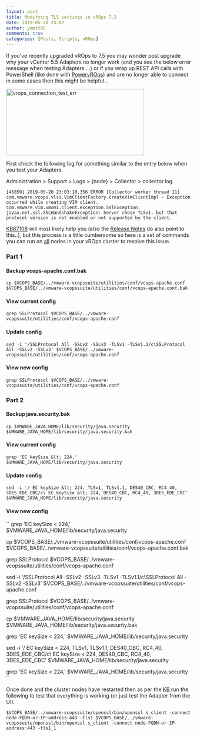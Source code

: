 ```yaml
---
layout: post
title: Modifying TLS settings in vROps 7.5
date: 2019-05-20 23:02
author: ymmit85
comments: true
categories: [Posts, Scripts, vROps]
---
```


If you've recently upgraded vROps to 7.5 you may wonder post upgrade why your vCenter 5.5 Adapters no longer work (and you see the below error message when testing Adapters....) or if you wrap up REST API calls with PowerShell (like done with <a href="https://github.com/ymmit85/PowervROps" target="_blank" rel="noopener">PowervROps</a>) and are no longer able to connect in some cases then this might be helpful...

<img class="  wp-image-395 aligncenter" src="https://ymmitsblog.files.wordpress.com/2019/05/vrops_connection_test_err.png" alt="vrops_connection_test_err" width="375" height="180" />

First check the following log for something similar to the entry below when you test your Adapters.

Administration > Support > Logs > {node} > Collector > collector.log

``
[46859] 2019-05-20 23:03:10,356 ERROR [Collector worker thread 11]  com.vmware.vcops.vlsi.VimClientFactory.createVimClientImpl - Exception occurred while creating VIM client.
 com.vmware.vim.vmomi.client.exception.SslException: javax.net.ssl.SSLHandshakeException: Server chose TLSv1, but that protocol version is not enabled or not supported by the client.
``

<a href="https://kb.vmware.com/s/article/67108" target="_blank" rel="noopener">KB67108</a> will most likely help you (also the <a href="https://docs.vmware.com/en/vRealize-Operations-Manager/7.5/rn/vRealize-Operations-Manager-75.html" target="_blank" rel="noopener">Release Notes</a> do also point to this..), but this process is a little cumbersome so here is a set of commands you can run on <span style="text-decoration:underline;">all</span> nodes in your vROps cluster to resolve this issue.

### Part 1
#### Backup vcops-apache.conf.bak
``
cp $VCOPS_BASE/../vmware-vcopssuite/utilities/conf/vcops-apache.conf $VCOPS_BASE/../vmware-vcopssuite/utilities/conf/vcops-apache.conf.bak
``

#### View current config
``
grep SSLProtocol $VCOPS_BASE/../vmware-vcopssuite/utilities/conf/vcops-apache.conf
``

#### Update config
``
sed -i '/SSLProtocol All -SSLv2 -SSLv3 -TLSv1 -TLSv1.1/c\SSLProtocol All -SSLv2 -SSLv3' $VCOPS_BASE/../vmware-vcopssuite/utilities/conf/vcops-apache.conf
``
#### View new config
``
grep SSLProtocol $VCOPS_BASE/../vmware-vcopssuite/utilities/conf/vcops-apache.conf
``

### Part 2
#### Backup java.security.bak
``
cp $VMWARE_JAVA_HOME/lib/security/java.security $VMWARE_JAVA_HOME/lib/security/java.security.bak
``

#### View current config
``
grep 'EC keySize &lt; 224,' $VMWARE_JAVA_HOME/lib/security/java.security
``

#### Update config
``
sed -i '/ EC keySize &lt; 224, TLSv1, TLSv1.1, DES40_CBC, RC4_40, 3DES_EDE_CBC/c\ EC keySize &lt; 224, DES40_CBC, RC4_40, 3DES_EDE_CBC' $VMWARE_JAVA_HOME/lib/security/java.security
``

#### View new config
``
grep 'EC keySize &lt; 224,' $VMWARE_JAVA_HOME/lib/security/java.security

cp $VCOPS_BASE/../vmware-vcopssuite/utilities/conf/vcops-apache.conf $VCOPS_BASE/../vmware-vcopssuite/utilities/conf/vcops-apache.conf.bak

grep SSLProtocol $VCOPS_BASE/../vmware-vcopssuite/utilities/conf/vcops-apache.conf

sed -i '/SSLProtocol All -SSLv2 -SSLv3 -TLSv1 -TLSv1.1/c\SSLProtocol All -SSLv2 -SSLv3' $VCOPS_BASE/../vmware-vcopssuite/utilities/conf/vcops-apache.conf

grep SSLProtocol $VCOPS_BASE/../vmware-vcopssuite/utilities/conf/vcops-apache.conf

cp $VMWARE_JAVA_HOME/lib/security/java.security $VMWARE_JAVA_HOME/lib/security/java.security.bak

grep 'EC keySize &lt; 224,' $VMWARE_JAVA_HOME/lib/security/java.security

sed -i '/ EC keySize &lt; 224, TLSv1, TLSv1.1, DES40_CBC, RC4_40, 3DES_EDE_CBC/c\ EC keySize &lt; 224, DES40_CBC, RC4_40, 3DES_EDE_CBC' $VMWARE_JAVA_HOME/lib/security/java.security

grep 'EC keySize &lt; 224,' $VMWARE_JAVA_HOME/lib/security/java.security
``

Once done and the cluster nodes have restarted then as per the <a href="https://kb.vmware.com/s/article/67108" target="_blank" rel="noopener">KB </a>run the following to test that everything is working (or just test the Adapter from the UI).

``
$VCOPS_BASE/../vmware-vcopssuite/openssl/bin/openssl s_client -connect node-FQDN-or-IP-address:443 -tls1
$VCOPS_BASE/../vmware-vcopssuite/openssl/bin/openssl s_client -connect node-FQDN-or-IP-address:443 -tls1_1
``
